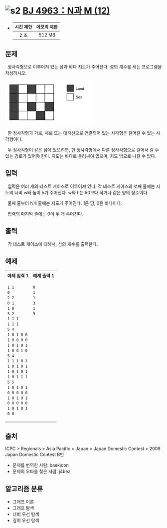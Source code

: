 # <img alt="s2" src="https://d2gd6pc034wcta.cloudfront.net/tier/9.svg" width="16" /> [BJ 4963：N과 M (12)](https://www.acmicpc.net/problem/4963)

- | 시간 제한 | 메모리 제한 |
  | :-------: | :---------: |
  |   2 초    |   512 MB    |

## 문제

&nbsp; 정사각형으로 이루어져 있는 섬과 바다 지도가 주어진다. 섬의 개수를 세는 프로그램을 작성하시오.

<img alt="00" src="./asset/00.png">

&nbsp; 한 정사각형과 가로, 세로 또는 대각선으로 연결되어 있는 사각형은 걸어갈 수 있는 사각형이다.

&nbsp; 두 정사각형이 같은 섬에 있으려면, 한 정사각형에서 다른 정사각형으로 걸어서 갈 수 있는 경로가 있어야 한다. 지도는 바다로 둘러싸여 있으며, 지도 밖으로 나갈 수 없다.

## 입력

&nbsp; 입력은 여러 개의 테스트 케이스로 이루어져 있다. 각 테스트 케이스의 첫째 줄에는 지도의 너비 w와 높이 h가 주어진다. w와 h는 50보다 작거나 같은 양의 정수이다.

&nbsp; 둘째 줄부터 h개 줄에는 지도가 주어진다. 1은 땅, 0은 바다이다.

&nbsp; 입력의 마지막 줄에는 0이 두 개 주어진다.

## 출력

&nbsp; 각 테스트 케이스에 대해서, 섬의 개수를 출력한다.

## 예제

<table>
<tr>
<th align="center">예제 입력 1</th>
<th align="center">예제 출력 1</th>
</tr>
<tr>
<td valign="top">

```txt
1 1
0
2 2
0 1
1 0
3 2
1 1 1
1 1 1
5 4
1 0 1 0 0
1 0 0 0 0
1 0 1 0 1
1 0 0 1 0
5 4
1 1 1 0 1
1 0 1 0 1
1 0 1 0 1
1 0 1 1 1
5 5
1 0 1 0 1
0 0 0 0 0
1 0 1 0 1
0 0 0 0 0
1 0 1 0 1
0 0
```

</td>
<td valign="top">

```txt
0
1
1
3
1
9
```

</td>
</tr>
</table>

## 출처

ICPC > Regionals > Asia Pacific > Japan > Japan Domestic Contest > 2009 Japan Domestic Contest B번

- 문제를 번역한 사람: baekjoon
- 문제의 오타를 찾은 사람: j4bez

## 알고리즘 분류

- 그래프 이론
- 그래프 탐색
- 너비 우선 탐색
- 깊이 우선 탐색

